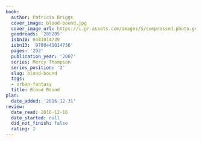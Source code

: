 ```yaml
---
book:
  author: Patricia Briggs
  cover_image: blood-bound.jpg
  cover_image_url: https://i.gr-assets.com/images/S/compressed.photo.goodreads.com/books/1358229157l/285205._SX98_.jpg
  goodreads: '285205'
  isbn10: 0441014739
  isbn13: '9780441014736'
  pages: '292'
  publication_year: '2007'
  series: Mercy Thompson
  series_position: '2'
  slug: blood-bound
  tags:
  - urban-fantasy
  title: Blood Bound
plan:
  date_added: '2016-12-31'
review:
  date_read: 2016-12-16
  date_started: null
  did_not_finish: false
  rating: 2
---
```

